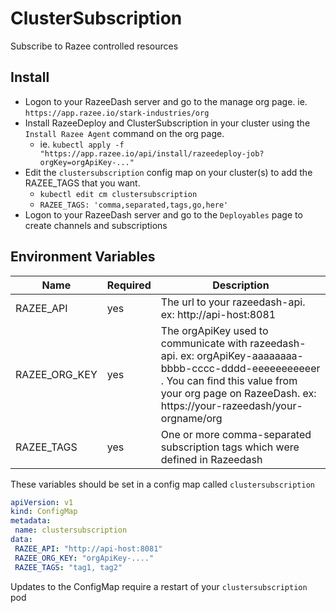 # ClusterSubscription

Subscribe to Razee controlled resources

## Install

- Logon to your RazeeDash server and go to the manage org page.
ie. `https://app.razee.io/stark-industries/org`
- Install RazeeDeploy and ClusterSubscription in your cluster using the
`Install Razee Agent` command on the org page.
    - ie. `kubectl apply -f "https://app.razee.io/api/install/razeedeploy-job?orgKey=orgApiKey-..."`
- Edit the `clustersubscription` config map on your cluster(s) to add the
RAZEE_TAGS that you want.
    - `kubectl edit cm clustersubscription`
    - `RAZEE_TAGS: 'comma,separated,tags,go,here'`
- Logon to your RazeeDash server and go to the `Deployables` page to create
channels and subscriptions

## Environment Variables
<!--Markdownlint-disable MD034-->
<!--Markdownlint-disable MD013-->
| Name | Required | Description |
| ---- | -------- | ------------- |
| RAZEE_API           | yes | The url to your razeedash-api. ex: http://api-host:8081|
| RAZEE_ORG_KEY       | yes | The orgApiKey used to communicate with razeedash-api. ex: orgApiKey-aaaaaaaa-bbbb-cccc-dddd-eeeeeeeeeeer . You can find this value from your org page on RazeeDash. ex: https://your-razeedash/your-orgname/org|
| RAZEE_TAGS          | yes | One or more comma-separated subscription tags which were defined in Razeedash  |

These variables should be set in a config map called `clustersubscription`

```yaml
apiVersion: v1
kind: ConfigMap
metadata:
 name: clustersubscription
data:
 RAZEE_API: "http://api-host:8081"
 RAZEE_ORG_KEY: "orgApiKey-...."
 RAZEE_TAGS: "tag1, tag2"
```

Updates to the ConfigMap require a restart of your `clustersubscription` pod
